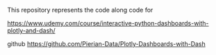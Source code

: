 This repository represents the code along code for 

https://www.udemy.com/course/interactive-python-dashboards-with-plotly-and-dash/

github
https://github.com/Pierian-Data/Plotly-Dashboards-with-Dash
